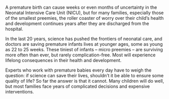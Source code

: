 A premature birth can cause weeks or even months of uncertainty in the Neonatal Intensive Care Unit (NICU), but for many families, especially those of the smallest preemies, the roller coaster of worry over their child’s health and development continues years after they are discharged from the hospital.

In the last 20 years, science has pushed the frontiers of neonatal care, and doctors are saving premature infants lives at younger ages, some as young as 22 to 25 weeks. These tiniest of infants – micro preemies – are surviving more often than ever, but rarely complication-free. Most will experience lifelong consequences in their health and development. 

Experts who work with premature babies every day have to weigh the question: if science can save their lives, shouldn’t it be able to ensure some quality of life? So far the answer is that it cannot. Many children will do well, but most families face years of complicated decisions and expensive interventions.